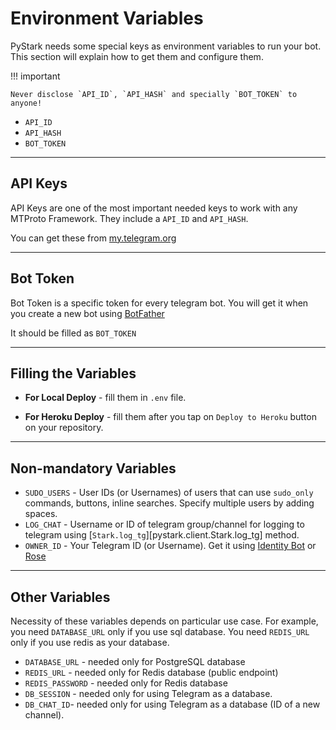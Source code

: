 # Environment Variables

PyStark needs some special keys as environment variables to run your bot. This section will explain how to get them and configure them.

!!! important

    Never disclose `API_ID`, `API_HASH` and specially `BOT_TOKEN` to anyone!

- `API_ID`
- `API_HASH`
- `BOT_TOKEN`

---

## API Keys

API Keys are one of the most important needed keys to work with any MTProto Framework. They include a `API_ID` and `API_HASH`.

You can get these from [my.telegram.org](https://my.telegram.org)

---

## Bot Token

Bot Token is a specific token for every telegram bot. You will get it when you create a new bot using [BotFather](https://t.me/BotFather)

It should be filled as `BOT_TOKEN`

---

## Filling the Variables

- **For Local Deploy** - fill them in `.env` file.

- **For Heroku Deploy** - fill them after you tap on `Deploy to Heroku` button on your repository.

---

## Non-mandatory Variables

- `SUDO_USERS` - User IDs (or Usernames) of users that can use `sudo_only` commands, buttons, inline searches. Specify multiple users by adding spaces.
- `LOG_CHAT` - Username or ID of telegram group/channel for logging to telegram using [`Stark.log_tg`][pystark.client.Stark.log_tg] method.
- `OWNER_ID` - Your Telegram ID (or Username). Get it using [Identity Bot](https://t.me/TheIdentityBot) or [Rose](https://t.me/MissRose_bot)

---

## Other Variables

Necessity of these variables depends on particular use case. For example, you need `DATABASE_URL` only if you use sql database. You need `REDIS_URL` only if you use redis as your database.

- `DATABASE_URL` - needed only for PostgreSQL database
- `REDIS_URL` - needed only for Redis database (public endpoint)
- `REDIS_PASSWORD` - needed only for Redis database
- `DB_SESSION` - needed only for using Telegram as a database.
- `DB_CHAT_ID`- needed only for using Telegram as a database (ID of a new channel).
